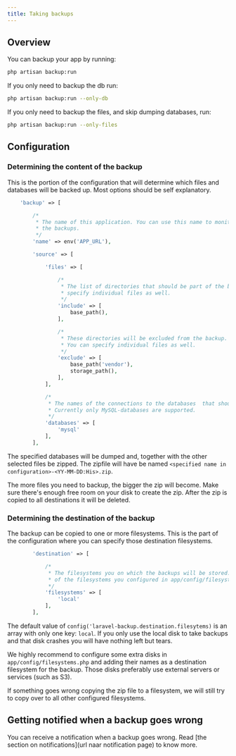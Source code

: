 ```yaml
---
title: Taking backups
---
```


## Overview

You can backup your app by running:
```bash
php artisan backup:run
```

If you only need to backup the db run:
```bash
php artisan backup:run --only-db
```

If you only need to backup the files, and skip dumping databases, run:
```bash
php artisan backup:run --only-files
```

## Configuration

### Determining the content of the backup

This is the portion of the configuration that will determine which files and databases will be
backed up. Most options should be self explanatory.

```php
    'backup' => [

        /*
         * The name of this application. You can use this name to monitor
         * the backups.
         */
        'name' => env('APP_URL'),

        'source' => [

            'files' => [

                /*
                 * The list of directories that should be part of the backup. You can
                 * specify individual files as well.
                 */
                'include' => [
                    base_path(),
                ],

                /*
                 * These directories will be excluded from the backup.
                 * You can specify individual files as well.
                 */
                'exclude' => [
                    base_path('vendor'),
                    storage_path(),
                ],
            ],

            /*
             * The names of the connections to the databases  that should be part of the backup.
             * Currently only MySQL-databases are supported.
             */
            'databases' => [
                'mysql'
            ],
        ],
```

The specified databases will be dumped and, together with the other selected files be zipped. The zipfile
will have be named `<specified name in configuration>-<YY-MM-DD:His>.zip`.
 
The more files you need to backup, the bigger the zip will become. Make sure there's enough free room on
your disk to create the zip. After the zip is copied to all destinations it will be deleted.
 
### Determining the destination of the backup

The backup can be copied to one or more filesystems. This is the part of the configuration 
where you can specify those destination filesystems.

```php
        'destination' => [

            /*
             * The filesystems you on which the backups will be stored. Choose one or more
             * of the filesystems you configured in app/config/filesystems.php
             */
            'filesystems' => [
                'local'
            ],
        ],
```

The default value of `config('laravel-backup.destination.filesytems)` is an array with only one key: `local`.
If you only use the local disk to take backups and that disk crashes you will have nothing left but tears.

We highly recommend to configure some extra disks in `app/config/filesystems.php` and adding their names as
a destination filesystem for the backup. Those disks preferably use external servers or services (such as S3).

If something goes wrong copying the zip file to a filesystem, we will still try to copy over to all other
configured filesystems.

## Getting notified when a backup goes wrong

You can receive a notification when a backup goes wrong. Read [the section on notifications](url naar notification page) to know more.
